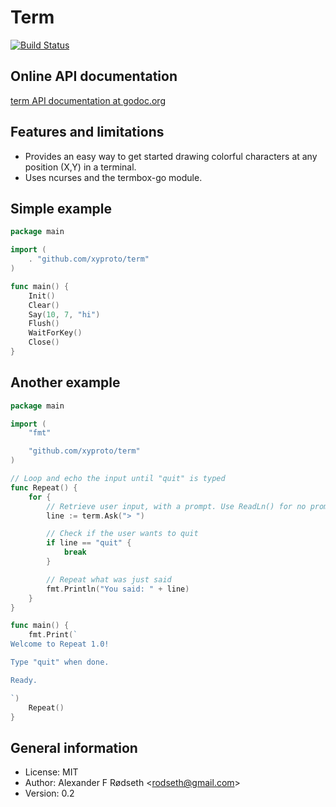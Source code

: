Term
====

[![Build Status](https://travis-ci.org/xyproto/term.svg?branch=master)](https://travis-ci.org/xyproto/term)

Online API documentation
------------------------

[term API documentation at godoc.org](http://godoc.org/github.com/xyproto/term)


Features and limitations
------------------------

* Provides an easy way to get started drawing colorful characters at any position (X,Y) in a terminal.
* Uses ncurses and the termbox-go module.

Simple example
--------------

~~~go
package main

import (
	. "github.com/xyproto/term"
)

func main() {
	Init()
	Clear()
	Say(10, 7, "hi")
	Flush()
	WaitForKey()
	Close()
}
~~~

Another example
---------------

~~~go
package main

import (
	"fmt"

	"github.com/xyproto/term"
)

// Loop and echo the input until "quit" is typed
func Repeat() {
	for {
		// Retrieve user input, with a prompt. Use ReadLn() for no prompt.
		line := term.Ask("> ")

		// Check if the user wants to quit
		if line == "quit" {
			break
		}

		// Repeat what was just said
		fmt.Println("You said: " + line)
	}
}

func main() {
	fmt.Print(`
Welcome to Repeat 1.0!

Type "quit" when done.

Ready.

`)
	Repeat()
}
~~~

General information
-------------------

* License: MIT
* Author: Alexander F Rødseth &lt;rodseth@gmail.com&gt;
* Version: 0.2
